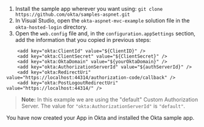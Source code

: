 1. Install the sample app wherever you want using: `git clone https://github.com/okta/samples-aspnet.git`
2. In Visual Studio, open the `okta-aspnet-mvc-example` solution file in the `okta-hosted-login` directory.
3. Open the `web.config` file and, in the `configuration.appSettings` section, add the information that you copied in previous steps:

```
    <add key="okta:ClientId" value="${ClientID}" />
    <add key="okta:ClientSecret" value="${ClientSecret}" />
    <add key="okta:OktaDomain" value="${yourOktaDomain}" />
    <add key="okta:AuthorizationServerId" value="${authServerId}" />
    <add key="okta:RedirectUri" value="https://localhost:44314/authorization-code/callback" />
    <add key="okta:PostLogoutRedirectUri" value="https://localhost:44314/" />
```

> **Note:** In this example we are using the "default" Custom Authorization Server. The value for `"okta:AuthorizationServerId"` is `"default"`.

You have now created your App in Okta and installed the Okta <StackSelector snippet="applang" noSelector inline /> sample app.